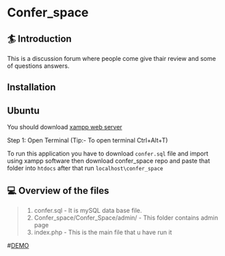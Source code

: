 # Confer_space
## 🏄 Introduction
This is a discussion forum where people come give thair review and some of questions answers.
	
## Installation
## Ubuntu
You should download  [xampp web server](https://www.apachefriends.org/download.html)

Step 1: Open Terminal (Tip:- To open terminal Ctrl+Alt+T)	

To run this application you have to download `confer.sql` file and import using xampp software
then download confer_space repo and paste that folder into `htdocs`
after that run `localhost\confer_space`
	
## 💻 Overview of the files

> 1.  confer.sql - It is mySQL data base file. 
> 2.  Confer_space/Confer_Space/admin/ - This folder contains admin page
> 3.  index.php - This is the main file that u have run it 


#[DEMO](https://youtu.be/dHFC48ubNoA)
